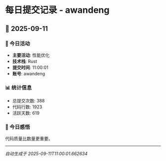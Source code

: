 # 每日提交记录 - awandeng

## 📅 2025-09-11

### 🎯 今日活动
- **主要活动**: 性能优化
- **技术栈**: Rust
- **提交时间**: 11:00:01
- **账号**: awandeng

### 📊 统计信息
- 总提交次数: 388
- 代码行数: 1923
- 活跃天数: 619

### 💭 今日感悟
代码质量比数量更重要。

---
*自动生成于 2025-09-11T11:00:01.662634*
